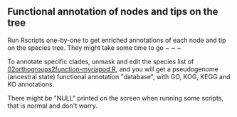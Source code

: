 ## Functional annotation of nodes and tips on the tree
Run Rscripts one-by-one to get enriched annotations of each node and tip on the species tree.
They might take some time to go ~ ~ ~

To annotate specific clades, unmask and edit the species list of [02orthogroups2function-myriapod.R](https://github.com/xieyichun50/Myriapod-genomes/blob/main/script/4function_anno2tree/02orthogroups2function-myriapod.R), and you will get a pseudogenome (ancestral state) functional annotation "database", with GO, KOG, KEGG and KO annotations.

There might be "NULL" printed on the screen when running some scripts, that is normal and don't worry.
